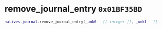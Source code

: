# remove_journal_entry `0x01BF35BD`

```lua
natives.journal.remove_journal_entry(_unk0 --[[ integer ]], _unk1 --[[ integer ]])
```
